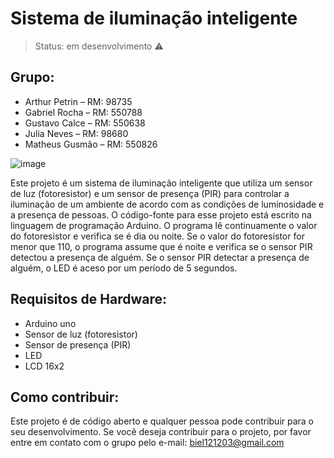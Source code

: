 # Sistema de iluminação inteligente
> Status: em desenvolvimento ⚠️
## Grupo:

- Arthur Petrin – RM: 98735 
- Gabriel Rocha – RM: 550788 
- Gustavo Calce – RM: 550638 
- Julia Neves – RM: 98680 
- Matheus Gusmão – RM: 550826

![image](https://github.com/gabrieldfr/Sprint2_Edge/assets/127216244/da2cb229-007f-4bda-be0b-fe8d973531c0)

Este projeto é um sistema de iluminação inteligente que utiliza um sensor de luz (fotoresistor) e um sensor de presença (PIR) para controlar a iluminação de um ambiente de acordo com as condições de luminosidade e a presença de pessoas.
O código-fonte para esse projeto está escrito na linguagem de programação Arduino. O programa lê continuamente o valor do fotoresistor e verifica se é dia ou noite. Se o valor do fotoresistor for menor que 110, o programa assume que é noite e verifica se o sensor PIR detectou a presença de alguém. Se o sensor PIR detectar a presença de alguém, o LED é aceso por um período de 5 segundos.

## Requisitos de Hardware:

- Arduino uno 
- Sensor de luz (fotoresistor) 
- Sensor de presença (PIR)
- LED <br>
- LCD 16x2 

## Como contribuir:
Este projeto é de código aberto e qualquer pessoa pode contribuir para o seu desenvolvimento. Se você deseja contribuir para o projeto, por favor entre em contato com o grupo pelo e-mail: biel121203@gmail.com
